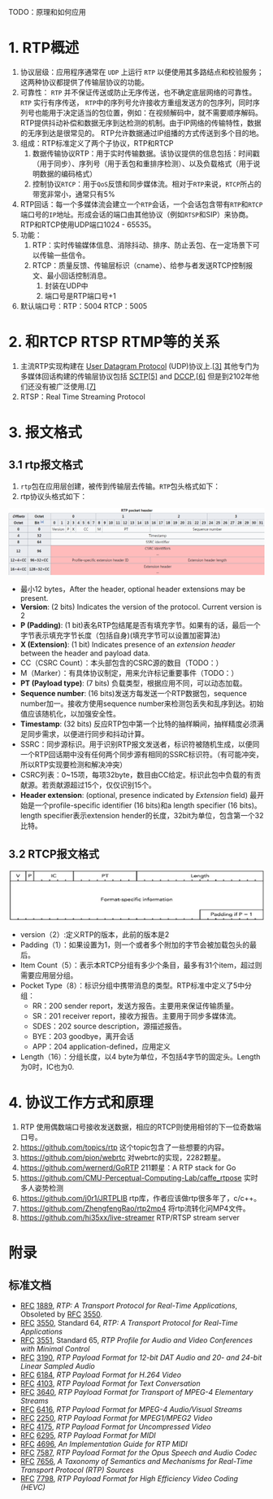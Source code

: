 TODO：原理和如何应用

# 1. RTP概述

1. 协议层级：应用程序通常在 `UDP` 上运行 `RTP` 以便使用其多路结点和校验服务；这两种协议都提供了传输层协议的功能。
2. 可靠性： `RTP` 并不保证传送或防止无序传送，也不确定底层网络的可靠性。 `RTP` 实行有序传送， `RTP`中的序列号允许接收方重组发送方的包序列，同时序列号也能用于决定适当的包位置，例如：在视频解码中，就不需要顺序解码。RTP提供抖动补偿和数据无序到达检测的机制。由于IP网络的传输特性，数据的无序到达是很常见的。 RTP允许数据通过IP组播的方式传送到多个目的地。
3. 组成：RTP标准定义了两个子协议，RTP和RTCP
   1. 数据传输协议RTP：用于实时传输数据。该协议提供的信息包括：时间戳（用于同步）、序列号（用于丢包和重排序检测）、以及负载格式（用于说明数据的编码格式）
   2. 控制协议`RTCP`：用于`QoS`反馈和同步媒体流。相对于`RTP`来说，`RTCP`所占的带宽非常小，通常只有5%
4. RTP回话：每一个多媒体流会建立一个`RTP`会话，一个会话包含带有`RTP`和`RTCP`端口号的`IP`地址。形成会话的端口由其他协议（例如`RTSP`和SIP）来协商。RTP和RTCP使用UDP端口1024 - 65535。
5. 功能：
   1. RTP：实时传输媒体信息、消除抖动、排序、防止丢包、在一定场景下可以传输一些信令。
   2. RTCP：质量反馈、传输层标识（cname）、给参与者发送RTCP控制报文、最小回话控制消息。
      1. 封装在UDP中
      2. 端口号是RTP端口号+1
6. 默认端口号：RTP：5004 RTCP：5005
# 2. 和RTCP RTSP RTMP等的关系

1. 主流RTP实现构建在 [User Datagram Protocol](https://en.wikipedia.org/wiki/User_Datagram_Protocol) (UDP)协议上.[[3\]](https://en.wikipedia.org/wiki/Real-time_Transport_Protocol#cite_note-Perkins_46-3) 其他专门为多媒体回话构建的传输层协议包括 [SCTP](https://en.wikipedia.org/wiki/SCTP)[[5\]](https://en.wikipedia.org/wiki/Real-time_Transport_Protocol#cite_note-5) and [DCCP](https://en.wikipedia.org/wiki/DCCP),[[6\]](https://en.wikipedia.org/wiki/Real-time_Transport_Protocol#cite_note-6) 但是到2102年他们还没有被广泛使用.[[7\]](https://en.wikipedia.org/wiki/Real-time_Transport_Protocol#cite_note-7)
2. RTSP：Real Time Streaming Protocol

# 3. 报文格式

## 3.1 rtp报文格式

1. `rtp`包在应用层创建，被传到传输层去传输。`RTP`包头格式如下：
2. rtp协议头格式如下：

![](./RTP_header.png)

- 最小12 bytes，After the header, optional header extensions may be present.
- **Version**: (2 bits) Indicates the version of the protocol. Current version is 2
- **P (Padding)**: (1 bit)表名RTP包结尾是否有填充字节。如果有的话，最后一个字节表示填充字节长度（包括自身)(填充字节可以设置加密算法)
- **X (Extension)**: (1 bit) Indicates presence of an *extension header* between the header and payload data.
- CC（CSRC Count）：本头部包含的CSRC源的数目（TODO：）
- M（Marker）：有具体协议制定，用来允许标记重要事件（TODO：）
- **PT (Payload type)**: (7 bits) 负载类型，根据应用不同，可以动态加载。
- **Sequence number**: (16 bits)发送方每发送一个RTP数据包，sequence number加一。接收方使用sequence number来检测包丢失和乱序到达。初始值应该随机化，以加强安全性。
- **Timestamp**: (32 bits) 反应RTP包中第一个比特的抽样瞬间，抽样精度必须满足同步需求，以便进行同步和抖动计算。
- SSRC：同步源标识。用于识别RTP报文发送者，标识符被随机生成，以便同一个RTP回话期中没有任何两个同步源有相同的SSRC标识符。（有可能冲突，所以RTP实现要检测和解决冲突）
- CSRC列表：0~15项，每项32byte，数目由CC给定。标识此包中负载的有贡献源。若贡献源超过15个，仅仅识别15个。
- **Header extension**: (optional, presence indicated by *Extension* field) 最开始是一个profile-specific identifier (16 bits)和a length specifier (16 bits)。length specifier表示extension hender的长度，32bit为单位，包含第一个32比特。

## 3.2 RTCP报文格式

![](RTCP_header.png)

- version（2）:定义RTP的版本，此前的版本是2
- Padding（1）：如果设置为1，则一个或者多个附加的字节会被加载包头的最后。
- Item Count（5）：表示本RTCP分组有多少个条目，最多有31个item，超过则需要应用层分组。
- Pocket Type（8）：标识分组中携带消息的类型。RTP标准中定义了5中分组：
  - RR：200 sender report，发送方报告。主要用来保证传输质量。
  - SR：201 receiver report，接收方报告。主要用于同步多媒体流。
  - SDES：202 source description，源描述报告。
  - BYE：203 goodbye，离开会话
  - APP：204 application-defined，应用定义
- Length（16）：分组长度，以4 byte为单位，不包括4字节的固定头。Length为0时，IC也为0.

# 4. 协议工作方式和原理

1. RTP 使用偶数端口号接收发送数据，相应的RTCP则使用相邻的下一位奇数端口号。
2. <https://github.com/topics/rtp> 这个topic包含了一些想要的内容。
3. <https://github.com/pion/webrtc> 对webrtc的实现，2282颗星。
4. <https://github.com/wernerd/GoRTP> 211颗星：A RTP stack for Go
5. <https://github.com/CMU-Perceptual-Computing-Lab/caffe_rtpose> 实时多人姿势检测
6. <https://github.com/j0r1/JRTPLIB> rtp库，作者应该做rtp很多年了，c/c++。
7. <https://github.com/ZhengfengRao/rtp2mp4> 将rtp流转化问MP4文件。
8. <https://github.com/hi35xx/live-streamer> RTP/RTSP stream server

# 附录

## 标准文档

- [RFC](https://en.wikipedia.org/wiki/Request_for_Comments_(identifier)) [1889](https://tools.ietf.org/html/rfc1889), *RTP: A Transport Protocol for Real-Time Applications*, Obsoleted by [RFC](https://en.wikipedia.org/wiki/Request_for_Comments_(identifier)) [3550](https://tools.ietf.org/html/rfc3550).
- [RFC](https://en.wikipedia.org/wiki/Request_for_Comments_(identifier)) [3550](https://tools.ietf.org/html/rfc3550), Standard 64, *RTP: A Transport Protocol for Real-Time Applications*
- [RFC](https://en.wikipedia.org/wiki/Request_for_Comments_(identifier)) [3551](https://tools.ietf.org/html/rfc3551), Standard 65, *RTP Profile for Audio and Video Conferences with Minimal Control*
- [RFC](https://en.wikipedia.org/wiki/Request_for_Comments_(identifier)) [3190](https://tools.ietf.org/html/rfc3190), *RTP Payload Format for 12-bit DAT Audio and 20- and 24-bit Linear Sampled Audio*
- [RFC](https://en.wikipedia.org/wiki/Request_for_Comments_(identifier)) [6184](https://tools.ietf.org/html/rfc6184), *RTP Payload Format for H.264 Video*
- [RFC](https://en.wikipedia.org/wiki/Request_for_Comments_(identifier)) [4103](https://tools.ietf.org/html/rfc4103), *RTP Payload Format for Text Conversation*
- [RFC](https://en.wikipedia.org/wiki/Request_for_Comments_(identifier)) [3640](https://tools.ietf.org/html/rfc3640), *RTP Payload Format for Transport of MPEG-4 Elementary Streams*
- [RFC](https://en.wikipedia.org/wiki/Request_for_Comments_(identifier)) [6416](https://tools.ietf.org/html/rfc6416), *RTP Payload Format for MPEG-4 Audio/Visual Streams*
- [RFC](https://en.wikipedia.org/wiki/Request_for_Comments_(identifier)) [2250](https://tools.ietf.org/html/rfc2250), *RTP Payload Format for MPEG1/MPEG2 Video*
- [RFC](https://en.wikipedia.org/wiki/Request_for_Comments_(identifier)) [4175](https://tools.ietf.org/html/rfc4175), *RTP Payload Format for Uncompressed Video*
- [RFC](https://en.wikipedia.org/wiki/Request_for_Comments_(identifier)) [6295](https://tools.ietf.org/html/rfc6295), *RTP Payload Format for MIDI*
- [RFC](https://en.wikipedia.org/wiki/Request_for_Comments_(identifier)) [4696](https://tools.ietf.org/html/rfc4696), *An Implementation Guide for RTP MIDI*
- [RFC](https://en.wikipedia.org/wiki/Request_for_Comments_(identifier)) [7587](https://tools.ietf.org/html/rfc7587), *RTP Payload Format for the Opus Speech and Audio Codec*
- [RFC](https://en.wikipedia.org/wiki/Request_for_Comments_(identifier)) [7656](https://tools.ietf.org/html/rfc7656), *A Taxonomy of Semantics and Mechanisms for Real-Time Transport Protocol (RTP) Sources*
- [RFC](https://en.wikipedia.org/wiki/Request_for_Comments_(identifier)) [7798](https://tools.ietf.org/html/rfc7798), *RTP Payload Format for High Efficiency Video Coding (HEVC)*